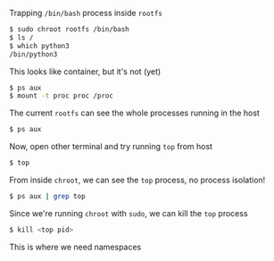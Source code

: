 Trapping `/bin/bash` process inside `rootfs`
```sh
$ sudo chroot rootfs /bin/bash
$ ls /
$ which python3
/bin/python3
```

This looks like container, but it's not (yet)
```sh
$ ps aux
$ mount -t proc proc /proc
```

The current `rootfs` can see the whole processes running in the host
```sh
$ ps aux
```

Now, open other terminal and try running `top` from host
```sh
$ top
```

From inside `chroot`, we can see the `top` process, no process isolation!
```sh
$ ps aux | grep top
```

Since we're running `chroot` with `sudo`, we can kill the `top` process
```sh
$ kill <top pid>
```

This is where we need namespaces
